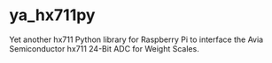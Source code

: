 # ya_hx711py
Yet another hx711 Python library for Raspberry Pi to interface the Avia Semiconductor hx711 24-Bit ADC for Weight Scales.
